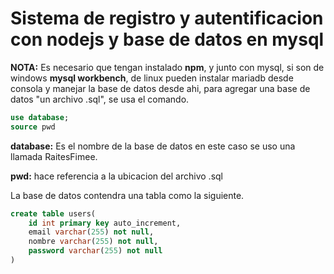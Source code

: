 # Sistema de registro y autentificacion con nodejs y base de datos en mysql

**NOTA:** Es necesario que tengan instalado **npm**, y
junto con mysql, si son de windows **mysql workbench**, de linux pueden instalar mariadb desde consola y manejar la base de datos desde ahi, para agregar una base de datos "un archivo .sql", se usa el comando.

```sql
use database;
source pwd
```

**database:** Es el nombre de la base de datos en este caso se uso una llamada RaitesFimee.


**pwd:** hace referencia a la ubicacion del archivo .sql

La base de datos contendra una tabla como la siguiente.

```sql
create table users(
	id int primary key auto_increment,
	email varchar(255) not null,
	nombre varchar(255) not null,
	password varchar(255) not null
)
```